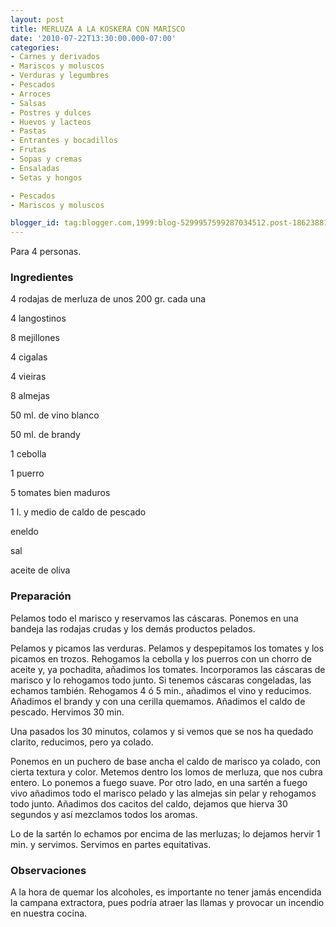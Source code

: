 ```yaml
---
layout: post
title: MERLUZA A LA KOSKERA CON MARISCO
date: '2010-07-22T13:30:00.000-07:00'
categories:
- Carnes y derivados
- Mariscos y moluscos
- Verduras y legumbres
- Pescados
- Arroces
- Salsas
- Postres y dulces
- Huevos y lacteos
- Pastas
- Entrantes y bocadillos
- Frutas
- Sopas y cremas
- Ensaladas
- Setas y hongos

- Pescados
- Mariscos y moluscos

blogger_id: tag:blogger.com,1999:blog-5299957599287034512.post-1862388191299653444
---
```


Para 4 personas.

<h3>Ingredientes</h3>

4 rodajas de merluza de unos 200 gr. cada una

4 langostinos

8 mejillones

4 cigalas

4 vieiras

8 almejas

50 ml. de vino blanco

50 ml. de brandy

1 cebolla

1 puerro

5 tomates bien maduros

1 l. y medio de caldo de pescado

eneldo

sal

aceite de oliva

<h3>Preparación</h3>

Pelamos todo el marisco y reservamos las cáscaras. Ponemos en una bandeja las rodajas crudas y los demás productos pelados.

Pelamos y picamos las verduras. Pelamos y despepitamos los tomates y los picamos en trozos. Rehogamos la cebolla y los puerros con un chorro de aceite y, ya pochadita, añadimos los tomates. Incorporamos las cáscaras de marisco y lo rehogamos todo junto. Si tenemos cáscaras congeladas, las echamos también. Rehogamos 4 ó 5 min., añadimos el vino y reducimos. Añadimos el brandy y con una cerilla quemamos. Añadimos el caldo de pescado. Hervimos 30 min.

Una pasados los 30 minutos, colamos y si vemos que se nos ha quedado clarito, reducimos, pero ya colado.

Ponemos en un puchero de base ancha el caldo de marisco ya colado, con cierta textura y color. Metemos dentro los lomos de merluza, que nos cubra entero. Lo ponemos a fuego suave. Por otro lado, en una sartén a fuego vivo añadimos todo el marisco pelado y las almejas sin pelar y rehogamos todo junto. Añadimos dos cacitos del caldo, dejamos que hierva 30 segundos y así mezclamos todos los aromas.

Lo de la sartén lo echamos por encima de las merluzas; lo dejamos hervir 1 min. y servimos. Servimos en partes equitativas.

<h3>Observaciones</h3>

A la hora de quemar los alcoholes, es importante no tener jamás encendida la campana extractora, pues podría atraer las llamas y provocar un incendio en nuestra cocina.

